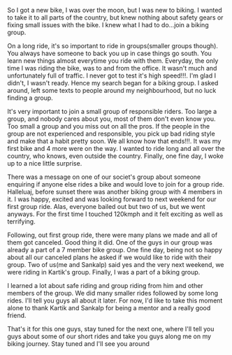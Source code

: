 So I got a new bike, I was over the moon, but I was new to biking. I wanted to
take it to all parts of the country, but knew nothing about safety gears or
fixing small issues with the bike. I knew what I had to do...join a biking
group.

On a long ride, it's so important to ride in groups(smaller groups though). You
always have someone to back you up in case things go south. You learn new things
almost everytime you ride with them. Everyday, the only time I was riding the
bike, was to and from the office. It wasn't much and unfortunately full of
traffic. I never got to test it's high speed!!!. I'm glad I didn't, I wasn't
ready. Hence my search began for a biking group. I asked around, left some texts
to people around my neighbourhood, but no luck finding a group.

It's very important to join a small group of responsible riders. Too large a
group, and nobody cares about you, most of them don't even know you. Too small a
group and you miss out on all the pros. If the people in the group are not
experienced and responsible, you pick up bad riding style and make that a habit
pretty soon. We all know how that ends!!!. It was my first bike and 4 more were
on the way. I wanted to ride long and all over the country, who knows, even
outside the country. Finally, one fine day, I woke up to a nice little surprise.

There was a message on one of our societ's group about someone enquiring if
anyone else rides a bike and would love to join for a group ride. Halleluaj,
before sunset there was another biking group with 4 members in it. I was happy,
excited and was looking forward to next weekend for our first group ride. Alas,
everyone bailed out but two of us, but we went anyways. For the first time I
touched 120kmph and it felt exciting as well as terrifying. 

Following, out first group ride, there were many plans we made and all of them
got canceled. Good thing it did. One of the guys in our group was already a part
of a 7 member bike group. One fine day, being not so happy about all our
canceled plans he asked if we would like to ride with their group. Two of us(me
and Sankalp) said yes and the very next weekend, we were riding in Kartik's
group. Finally, I was a part of a biking group.

I learned a lot about safe riding and group riding from him and other members of
the group. We did many smaller rides followed by some long rides. I'll tell
you guys all about it later. For now, I'd like to take this moment alone to
thank Kartik and Sankalp for being a mentor and a really good friend. 

That's it for this one guys, stay tuned for the next one, where I'll tell you
guys about some of our short rides and take you guys along me on my biking
journey. Stay tuned and I'll see you around